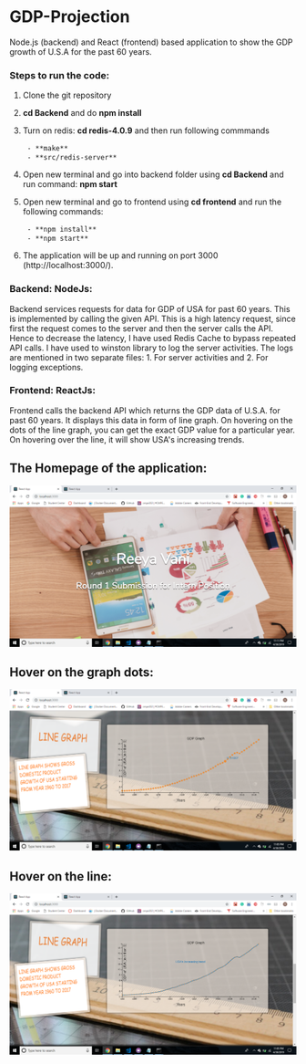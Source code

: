 # GDP-Projection
Node.js (backend) and React (frontend) based application to show the GDP growth of U.S.A for the past 60 years.

### Steps to run the code:
1. Clone the git repository
2. **cd Backend** and do **npm install**
3. Turn on redis: **cd redis-4.0.9** and then run following commmands
          
        - **make**
        - **src/redis-server**
4. Open new terminal and go into backend folder using **cd Backend** and run command: **npm start**
5. Open new terminal and go to frontend using **cd frontend** and run the following commands:
   
        - **npm install**
        - **npm start**
  
6. The application will be up and running on port 3000 (http://localhost:3000/).


### Backend: NodeJs:
Backend services requests for data for GDP of USA for past 60 years. This is implemented by calling the given API. This is a high latency request, since first the request comes to the server and then the server calls the API. Hence to decrease the latency, I have used Redis Cache to bypass repeated API calls. I have used to winston library to log the server activities. The logs are mentioned in two separate files: 1. For server activities and 2. For logging exceptions. 

### Frontend: ReactJs:
Frontend calls the backend API which returns the GDP data of U.S.A. for past 60 years. It displays this data in form of line graph. On hovering on the dots of the line graph, you can get the exact GDP value for a particular year. On hovering over the line, it will show USA's increasing trends. 

## The Homepage of the application:

![Homepage](https://github.com/vanireeya/GDP-Projection/blob/master/Screenshots/HomePage.png)


## Hover on the graph dots:

![Hover on the graph dots](https://github.com/vanireeya/GDP-Projection/blob/master/Screenshots/Hoverondots.png)


## Hover on the line:

![Hover on the line](https://github.com/vanireeya/GDP-Projection/blob/master/Screenshots/Hoveronline.png)

